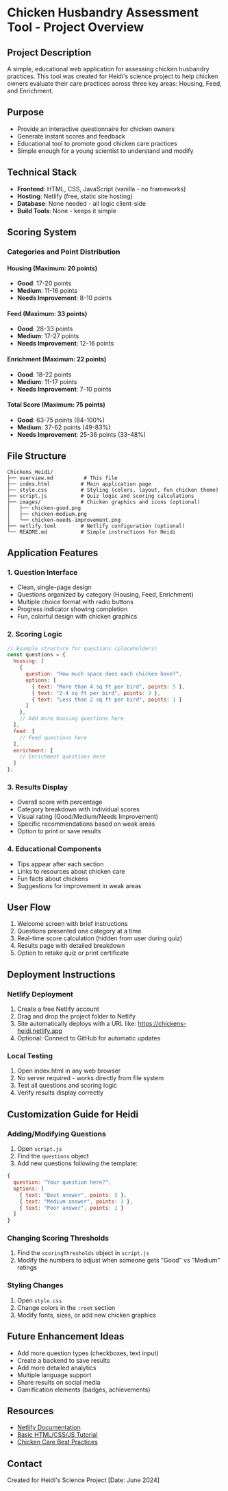 # Chicken Husbandry Assessment Tool - Project Overview

## Project Description
A simple, educational web application for assessing chicken husbandry practices. This tool was created for Heidi's science project to help chicken owners evaluate their care practices across three key areas: Housing, Feed, and Enrichment.

## Purpose
- Provide an interactive questionnaire for chicken owners
- Generate instant scores and feedback
- Educational tool to promote good chicken care practices
- Simple enough for a young scientist to understand and modify

## Technical Stack
- **Frontend**: HTML, CSS, JavaScript (vanilla - no frameworks)
- **Hosting**: Netlify (free, static site hosting)
- **Database**: None needed - all logic client-side
- **Build Tools**: None - keeps it simple

## Scoring System

### Categories and Point Distribution

#### Housing (Maximum: 20 points)
- **Good**: 17-20 points
- **Medium**: 11-16 points
- **Needs Improvement**: 8-10 points

#### Feed (Maximum: 33 points)
- **Good**: 28-33 points
- **Medium**: 17-27 points
- **Needs Improvement**: 12-16 points

#### Enrichment (Maximum: 22 points)
- **Good**: 18-22 points
- **Medium**: 11-17 points
- **Needs Improvement**: 7-10 points

#### Total Score (Maximum: 75 points)
- **Good**: 63-75 points (84-100%)
- **Medium**: 37-62 points (49-83%)
- **Needs Improvement**: 25-36 points (33-48%)

## File Structure
```
Chickens_Heidi/
├── overview.md          # This file
├── index.html          # Main application page
├── style.css           # Styling (colors, layout, fun chicken theme)
├── script.js           # Quiz logic and scoring calculations
├── images/             # Chicken graphics and icons (optional)
│   ├── chicken-good.png
│   ├── chicken-medium.png
│   └── chicken-needs-improvement.png
├── netlify.toml        # Netlify configuration (optional)
└── README.md           # Simple instructions for Heidi
```

## Application Features

### 1. Question Interface
- Clean, single-page design
- Questions organized by category (Housing, Feed, Enrichment)
- Multiple choice format with radio buttons
- Progress indicator showing completion
- Fun, colorful design with chicken graphics

### 2. Scoring Logic
```javascript
// Example structure for questions (placeholders)
const questions = {
  housing: [
    {
      question: "How much space does each chicken have?",
      options: [
        { text: "More than 4 sq ft per bird", points: 5 },
        { text: "2-4 sq ft per bird", points: 3 },
        { text: "Less than 2 sq ft per bird", points: 1 }
      ]
    },
    // Add more housing questions here
  ],
  feed: [
    // Feed questions here
  ],
  enrichment: [
    // Enrichment questions here
  ]
};
```

### 3. Results Display
- Overall score with percentage
- Category breakdown with individual scores
- Visual rating (Good/Medium/Needs Improvement)
- Specific recommendations based on weak areas
- Option to print or save results

### 4. Educational Components
- Tips appear after each section
- Links to resources about chicken care
- Fun facts about chickens
- Suggestions for improvement in weak areas

## User Flow
1. Welcome screen with brief instructions
2. Questions presented one category at a time
3. Real-time score calculation (hidden from user during quiz)
4. Results page with detailed breakdown
5. Option to retake quiz or print certificate

## Deployment Instructions

### Netlify Deployment
1. Create a free Netlify account
2. Drag and drop the project folder to Netlify
3. Site automatically deploys with a URL like: https://chickens-heidi.netlify.app
4. Optional: Connect to GitHub for automatic updates

### Local Testing
1. Open index.html in any web browser
2. No server required - works directly from file system
3. Test all questions and scoring logic
4. Verify results display correctly

## Customization Guide for Heidi

### Adding/Modifying Questions
1. Open `script.js`
2. Find the `questions` object
3. Add new questions following the template:
```javascript
{
  question: "Your question here?",
  options: [
    { text: "Best answer", points: 5 },
    { text: "Medium answer", points: 3 },
    { text: "Poor answer", points: 1 }
  ]
}
```

### Changing Scoring Thresholds
1. Find the `scoringThresholds` object in `script.js`
2. Modify the numbers to adjust when someone gets "Good" vs "Medium" ratings

### Styling Changes
1. Open `style.css`
2. Change colors in the `:root` section
3. Modify fonts, sizes, or add new chicken graphics

## Future Enhancement Ideas
- Add more question types (checkboxes, text input)
- Create a backend to save results
- Add more detailed analytics
- Multiple language support
- Share results on social media
- Gamification elements (badges, achievements)

## Resources
- [Netlify Documentation](https://docs.netlify.com/)
- [Basic HTML/CSS/JS Tutorial](https://www.w3schools.com/)
- [Chicken Care Best Practices](https://www.backyardchickens.com/)

## Contact
Created for Heidi's Science Project
[Date: June 2024]
